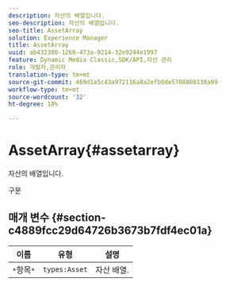 ```yaml
---
description: 자산의 배열입니다.
seo-description: 자산의 배열입니다.
seo-title: AssetArray
solution: Experience Manager
title: AssetArray
uuid: ab432380-1266-473a-9214-32e9244e1997
feature: Dynamic Media Classic,SDK/API,자산 관리
role: 개발자,관리자
translation-type: tm+mt
source-git-commit: 469d1a5c43a972116a8a2efb0de5708800130a99
workflow-type: tm+mt
source-wordcount: '32'
ht-degree: 18%

---
```



# AssetArray{#assetarray}

자산의 배열입니다.

구문

## 매개 변수 {#section-c4889fcc29d64726b3673b7fdf4ec01a}

| 이름 | 유형 | 설명 |
|---|---|---|
| `*`항목`*` | `types:Asset` | 자산 배열. |

